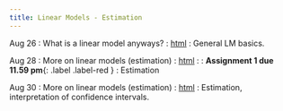 ```yaml
---
title: Linear Models - Estimation
---
```


Aug 26
: What is a linear model anyways? 
  : [html](https://jlacasa.github.io/stat705_fall2024/classes/day04_08262024)
: General LM basics.  

Aug 28
: More on linear models (estimation)
  : [html](https://jlacasa.github.io/stat705_fall2024/classes/day05_08282024)
: []()
  : **Assignment 1 due 11.59 pm**{: .label .label-red }
: Estimation

Aug 30
: More on linear models (estimation)
  : [html](https://jlacasa.github.io/stat705_fall2024/classes/day06_08302024)
: Estimation, interpretation of confidence intervals. 


